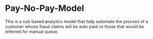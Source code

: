 # Pay-No-Pay-Model
This is a rule based analytics model that help automate the process of a customer whose fraud claims will be auto paid vs those that would be referred for manual queue.
